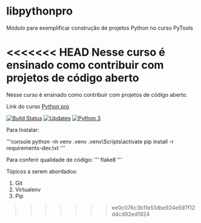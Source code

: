 # libpythonpro
Módulo para exemplificar construção de projetos Python no curso PyTools

<<<<<<< HEAD
Nesse curso é ensinado como contribuir com projetos de código aberto
=======
Nesse curso é ensinado como contribuir com projetos de código aberto.

Link do curso [Python pro](https://www.python.pro.br)

[![Build Status](https://travis-ci.com/heltonteixeira92/libpythonpro.svg?branch=main)](https://travis-ci.com/heltonteixeira92/libpythonpro)
[![Updates](https://pyup.io/repos/github/heltonteixeira92/libpythonpro/shield.svg)](https://pyup.io/repos/github/heltonteixeira92/libpythonpro/)
[![Python 3](https://pyup.io/repos/github/heltonteixeira92/libpythonpro/python-3-shield.svg)](https://pyup.io/repos/github/heltonteixeira92/libpythonpro/)

Para Instalar:

'''console
python -m venv .venv
.venv\Scripts\activate
pip install -r requirements-dev.txt
'''

Para conferir qualidade de código:
''' 
flake8
'''

Tópicos a serem abordados:
1. Git
2. Virtualenv
3. Pip
>>>>>>> ee0c076c3b11e51dbe924e597f12d4cd92ed1924
